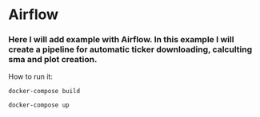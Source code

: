 # Airflow
### Here I will add example with Airflow. In this example I will create a pipeline for automatic ticker downloading, calculting sma and plot creation.
How to run it:
```
docker-compose build 
```
```
docker-compose up
```
